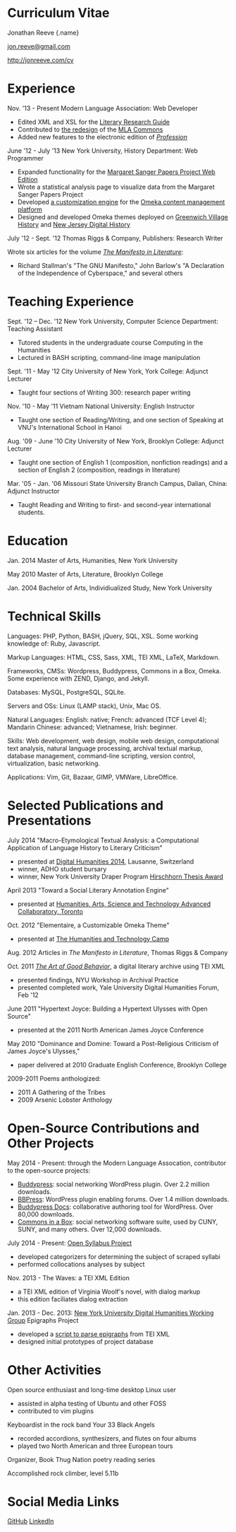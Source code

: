 Curriculum Vitae
================

Jonathan Reeve {.name}

jon.reeve@gmail.com

http://jonreeve.com/cv

Experience
==========

Nov. '13 - Present Modern Language Association: Web Developer

-   Edited XML and XSL for the [Literary Research Guide](http://mlalrg.org/public)
-   Contributed to [the redesign](http://updates.commons.mla.org/2014/07/28/new-theme-for-the-mla-commons/) of the [MLA Commons](http://commons.mla.org)
-   Added new features to the electronic edition of [_Profession_](http://profession.commons.mla.org/)

<!--Dec. '13 - April '14 [The Cryptocurrency Analytics Company](http://cryptocurrencyanalytics.com) Programmer-->

<!---   Designed and implemented a Django webapp for client account management-->
<!---   Designed database model in Django and PostgreSQL-->
<!---   Contributed new features for a virtual currency trading engine in Python-->

June '12 - July '13 New York University, History Department: Web
Programmer

-   Expanded functionality for the [Margaret Sanger Papers Project Web Edition](http://www.nyu.edu/projects/sanger/publications/electronic_ed/speeches_and_articles.html)
-   Wrote a statistical analysis page to visualize data from the Margaret Sanger Papers Project
-   Developed [a customization engine](https://github.com/JonathanReeve/theme-elementaire) for the [Omeka content management platform](http://omeka.org)
-   Designed and developed Omeka themes deployed on [Greenwich Village History](http://gvh.aphdigital.org) and [New Jersey Digital History](http://njdigitalhistory.org/NJDHA/)

July '12 - Sept. '12 Thomas Riggs & Company, Publishers: Research Writer

Wrote six articles for the volume [*The Manifesto in
Literature*](http://www.thomasriggs.net/pages/content/index.asp?PageID=158):

-   Richard Stallman's "The GNU Manifesto," John Barlow's "A Declaration
    of the Independence of Cyberspace," and several others

Teaching Experience
===================

Sept. '12 – Dec. '12 New York University, Computer Science Department:
Teaching Assistant

-   Tutored students in the undergraduate course Computing in the
    Humanities
-   Lectured in BASH scripting, command-line image manipulation

Sept. '11 - May '12 City University of New York, York College: Adjunct
Lecturer

-   Taught four sections of Writing 300: research paper writing

Nov. '10 - May '11 Vietnam National University: English Instructor

-   Taught one section of Reading/Writing, and one section of Speaking
    at VNU's International School in Hanoi

Aug. '09 - June '10 City University of New York, Brooklyn College:
Adjunct Lecturer

-   Taught one section of English 1 (composition, nonfiction readings)
    and a section of English 2 (composition, readings in literature)

Mar. '05 - Jan. '06 Missouri State University Branch Campus, Dalian, China: Adjunct Instructor

-   Taught Reading and Writing to first- and second-year international students. 

Education
=========

Jan. 2014 Master of Arts, Humanities, New York University

May 2010 Master of Arts, Literature, Brooklyn College

Jan. 2004 Bachelor of Arts, Individiualized Study, New York University

Technical Skills
================

Languages: PHP, Python, BASH, jQuery, SQL, XSL. Some working knowledge of: Ruby, Javascript.

Markup Languages: HTML, CSS, Sass, XML, TEI XML, LaTeX, Markdown.

Frameworks, CMSs: Wordpress, Buddypress, Commons in a Box, Omeka. Some experience with ZEND, Django, and Jekyll. 

Databases: MySQL, PostgreSQL, SQLite.

Servers and OSs: Linux (LAMP stack), Unix, Mac OS.

Natural Languages: English: native; French: advanced (TCF Level 4); Mandarin Chinese: advanced; Vietnamese, Irish: beginner.

Skills: Web development, web design, mobile web design, computational text analysis, natural language processing, archival textual markup, database management, command-line scripting, version control, virtualization, basic networking.

Applications: Vim, Git, Bazaar, GIMP, VMWare, LibreOffice.

Selected Publications and Presentations
=======================================

July 2014 "Macro-Etymological Textual Analysis: a Computational
Application of Language History to Literary Criticism"

-   presented at [Digital Humanities 2014](http://dh2014.org/), Lausanne, Switzerland
-   winner, ADHO student bursary 
-   winner, New York University Draper Program [Hirschhorn Thesis Award](https://draperprogram.wordpress.com/2014/06/12/congratulations-to-our-hirschhorn-award-nominees-and-winner/) 

April 2013 "Toward a Social Literary Annotation Engine"

-   presented at [Humanities, Arts, Science and Technology Advanced Collaboratory, Toronto](http://hastac2013.org/schedule-2/jonathan-reeve%20)

Oct. 2012 "Elementaire, a Customizable Omeka Theme"

-   presented at [The Humanities and Technology Camp](http://newyork2012.thatcamp.org/)

Aug. 2012 Articles in *The Manifesto in Literature*, Thomas Riggs & Company

Oct. 2011 *[The Art of Good Behavior](http://jonreeve.com/behaviour)*, a digital literary archive using TEI XML

-   presented findings, NYU Workshop in Archival Practice
-   presented completed work, Yale University Digital Humanities Forum,
    Feb '12

June 2011 "Hypertext Joyce: Building a Hypertext Ulysses with Open Source"

-   presented at the 2011 North American James Joyce Conference

May 2010 "Dominance and Domine: Toward a Post-Religious Criticism of James Joyce's Ulysses,"

-   paper delivered at 2010 Graduate English Conference, Brooklyn
    College

2009-2011 Poems anthologized:

-   2011 A Gathering of the Tribes
-   2009 Arsenic Lobster Anthology

Open-Source Contributions and Other Projects
============================================

May 2014 - Present: through the Modern Language Assocation, contributor to the open-source projects: 
 - [Buddypress](http://buddypress.org/): social networking WordPress plugin. Over 2.2 million downloads. 
 - [BBPress](https://wordpress.org/plugins/bbpress/): WordPress plugin enabling forums. Over 1.4 million downloads.
 - [Buddypress Docs](https://wordpress.org/plugins/buddypress-docs/): collaborative authoring tool for WordPress. Over 80,000 downloads.
 - [Commons in a Box](http://commonsinabox.org/): social networking software suite, used by CUNY, SUNY, and many others. Over 12,000 downloads. 

July 2014 - Present: [Open Syllabus Project](http://opensyllabusproject.org/)
 - developed categorizers for determining the subject of scraped syllabi
 - performed collocations analyses by subject <!-- TODO: link -->  

Nov. 2013 - The Waves: a TEI XML Edition
 - a TEI XML edition of Virginia Woolf's novel, with dialog markup
 - this edition faciliates dialog extraction

Jan. 2013 - Dec. 2013: [New York University Digital Humanities Working Group](http://nyudigitalexperiments.com) Epigraphs Project
-   developed a [script to parse epigraphs](https://github.com/JonathanReeve/epi-project) from TEI XML
-   designed initial prototypes of project database

Other Activities
================

Open source enthusiast and long-time desktop Linux user
-   assisted in alpha testing of Ubuntu and other FOSS
-   contributed to vim plugins

Keyboardist in the rock band Your 33 Black Angels
-   recorded accordions, synthesizers, and flutes on four albums
-   played two North American and three European tours

Organizer, Book Thug Nation poetry reading series

Accomplished rock climber, level 5.11b

Social Media Links
==================

[GitHub](https://github.com/JonathanReeve/)
[LinkedIn](http://www.linkedin.com/pub/jonathan-reeve/36/8b/79b/)
